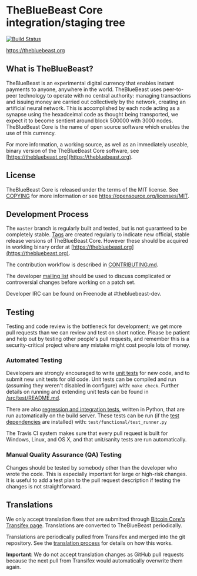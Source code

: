 TheBlueBeast Core integration/staging tree
=====================================

[![Build Status](https://travis-ci.org/thebluebeast-project/thebluebeast.svg?branch=master)](https://travis-ci.org/thebluebeast-project/thebluebeast)

https://thebluebeast.org

What is TheBlueBeast?
----------------

TheBlueBeast is an experimental digital currency that enables instant payments to
anyone, anywhere in the world. TheBlueBeast uses peer-to-peer technology to operate
with no central authority: managing transactions and issuing money are carried
out collectively by the network, creating an artificial neural network. This is accomplished by each node acting as a synapse using the hexadceimal code as thought being transported, we expect it to become sentient around block 500000 with 3000 nodes. TheBlueBeast Core is the name of open source
software which enables the use of this currency.

For more information, a working source, as well as an immediately useable, binary version of
the TheBlueBeast Core software, see [https://thebluebeast.org](https://thebluebeast.org).

License
-------

TheBlueBeast Core is released under the terms of the MIT license. See [COPYING](COPYING) for more
information or see https://opensource.org/licenses/MIT.

Development Process
-------------------

The `master` branch is regularly built and tested, but is not guaranteed to be
completely stable. [Tags](https://github.com/thebluebeast-project/thebluebeast/tags) are created
regularly to indicate new official, stable release versions of TheBlueBeast Core. However these should be acquired in workling binary order at [https://thebluebeast.org](https://thebluebeast.org).

The contribution workflow is described in [CONTRIBUTING.md](CONTRIBUTING.md).

The developer [mailing list](https://groups.google.com/forum/#!forum/thebluebeast-dev)
should be used to discuss complicated or controversial changes before working
on a patch set.

Developer IRC can be found on Freenode at #thebluebeast-dev.

Testing
-------

Testing and code review is the bottleneck for development; we get more pull
requests than we can review and test on short notice. Please be patient and help out by testing
other people's pull requests, and remember this is a security-critical project where any mistake might cost people
lots of money.

### Automated Testing

Developers are strongly encouraged to write [unit tests](src/test/README.md) for new code, and to
submit new unit tests for old code. Unit tests can be compiled and run
(assuming they weren't disabled in configure) with: `make check`. Further details on running
and extending unit tests can be found in [/src/test/README.md](/src/test/README.md).

There are also [regression and integration tests](/test), written
in Python, that are run automatically on the build server.
These tests can be run (if the [test dependencies](/test) are installed) with: `test/functional/test_runner.py`

The Travis CI system makes sure that every pull request is built for Windows, Linux, and OS X, and that unit/sanity tests are run automatically.

### Manual Quality Assurance (QA) Testing

Changes should be tested by somebody other than the developer who wrote the
code. This is especially important for large or high-risk changes. It is useful
to add a test plan to the pull request description if testing the changes is
not straightforward.

Translations
------------

We only accept translation fixes that are submitted through [Bitcoin Core's Transifex page](https://www.transifex.com/projects/p/bitcoin/).
Translations are converted to TheBlueBeast periodically.

Translations are periodically pulled from Transifex and merged into the git repository. See the
[translation process](doc/translation_process.md) for details on how this works.

**Important**: We do not accept translation changes as GitHub pull requests because the next
pull from Transifex would automatically overwrite them again.
